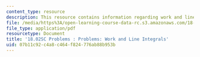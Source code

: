 ```yaml
---
content_type: resource
description: This resource contains information regarding work and line integrals.
file: /media/https%3A/open-learning-course-data-rc.s3.amazonaws.com/18-02sc-multivariable-calculus-fall-2010/07b11c92c4a8c464f824776ab88b953b_MIT18_02SC_pb_57_quest.pdf
file_type: application/pdf
resourcetype: Document
title: '18.02SC Problems : Problems: Work and Line Integrals'
uid: 07b11c92-c4a8-c464-f824-776ab88b953b
---
```

